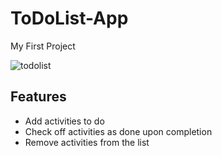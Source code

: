 # ToDoList-App
My First Project

![todolist](https://user-images.githubusercontent.com/26820201/42743725-f68dfad2-888b-11e8-8d09-1598832b1fd8.png)


## Features
* Add activities to do
* Check off activities as done upon completion
* Remove activities from the list
